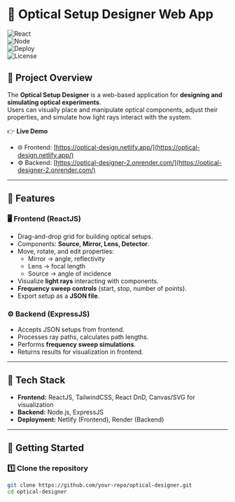 # 🔬 Optical Setup Designer Web App  

![React](https://img.shields.io/badge/Frontend-ReactJS-61dafb?logo=react&logoColor=white)  
![Node](https://img.shields.io/badge/Backend-ExpressJS-green?logo=node.js&logoColor=white)  
![Deploy](https://img.shields.io/badge/Deploy-Netlify%20%26%20Render-blue)  
![License](https://img.shields.io/badge/License-MIT-lightgrey)  

## 📌 Project Overview  
The **Optical Setup Designer** is a web-based application for **designing and simulating optical experiments**.  
Users can visually place and manipulate optical components, adjust their properties, and simulate how light rays interact with the system.  

👉 **Live Demo**  
- 🌐 Frontend: [https://optical-design.netlify.app/](https://optical-design.netlify.app/)  
- ⚙️ Backend: [https://optical-designer-2.onrender.com/](https://optical-designer-2.onrender.com/)  

---

## 🎯 Features  

### 🖥️ Frontend (ReactJS)  
- Drag-and-drop grid for building optical setups.  
- Components: **Source, Mirror, Lens, Detector**.  
- Move, rotate, and edit properties:  
  - Mirror → angle, reflectivity  
  - Lens → focal length  
  - Source → angle of incidence  
- Visualize **light rays** interacting with components.  
- **Frequency sweep controls** (start, stop, number of points).  
- Export setup as a **JSON file**.  

### ⚙️ Backend (ExpressJS)  
- Accepts JSON setups from frontend.  
- Processes ray paths, calculates path lengths.  
- Performs **frequency sweep simulations**.  
- Returns results for visualization in frontend.  

---

## 📂 Tech Stack  

- **Frontend:** ReactJS, TailwindCSS, React DnD, Canvas/SVG for visualization  
- **Backend:** Node.js, ExpressJS  
- **Deployment:** Netlify (Frontend), Render (Backend)  

---

## 🚀 Getting Started  

### 1️⃣ Clone the repository  
```bash
git clone https://github.com/your-repo/optical-designer.git
cd optical-designer
